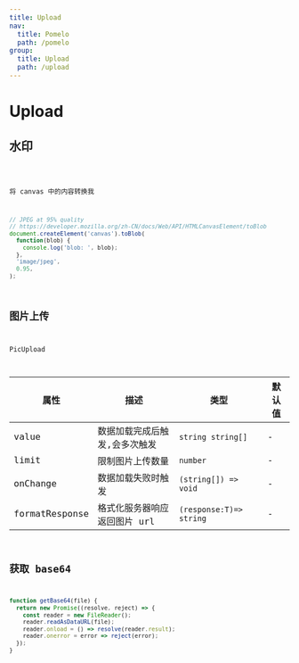 ```yaml
---
title: Upload
nav:
  title: Pomelo
  path: /pomelo
group:
  title: Upload
  path: /upload
---
```


# Upload

## 水印

<code src="./demo/Watermark.tsx" />

将 canvas 中的内容转换我

```js
// JPEG at 95% quality
// https://developer.mozilla.org/zh-CN/docs/Web/API/HTMLCanvasElement/toBlob
document.createElement('canvas').toBlob(
  function(blob) {
    console.log('blob: ', blob);
  },
  'image/jpeg',
  0.95,
);
```

## 图片上传

PicUpload

| 属性           | 描述                          | 类型                    | 默认值 |
| -------------- | ----------------------------- | ----------------------- | ------ |
| value          | 数据加载完成后触发,会多次触发 | `string string[]`       | -      |
| limit          | 限制图片上传数量              | `number`                | -      |
| onChange       | 数据加载失败时触发            | `(string[]) => void`    | -      |
| formatResponse | 格式化服务器响应返回图片 url  | `(response:T)=> string` | -      |

## 获取 base64

```js
function getBase64(file) {
  return new Promise((resolve, reject) => {
    const reader = new FileReader();
    reader.readAsDataURL(file);
    reader.onload = () => resolve(reader.result);
    reader.onerror = error => reject(error);
  });
}
```
